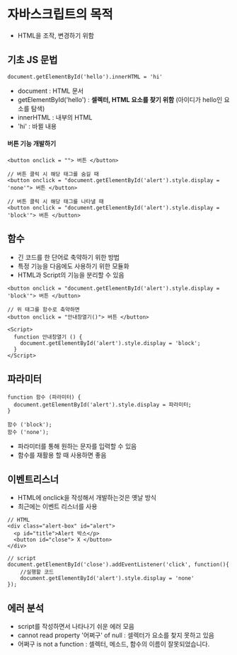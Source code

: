 # 자바스크립트의 목적
- HTML을 조작, 변경하기 위함

## 기초 JS 문법
```
document.getElementById('hello').innerHTML = 'hi'
```
- document : HTML 문서
- getElementById('hello') : __셀렉터, HTML 요소를 찾기 위함__ (아이디가 hello인 요소를 탐색)
- innerHTML : 내부의 HTML
- 'hi' : 바뀔 내용

#### 버튼 기능 개발하기
```
<button onclick = ""> 버튼 </button>

// 버튼 클릭 시 해당 태그를 숨길 때
<button onclick = "document.getElementById('alert').style.display = 'none'"> 버튼 </button>

// 버튼 클릭 시 해당 태그를 나타낼 때
<button onclick = "document.getElementById('alert').style.display = 'block'"> 버튼 </button>
```

## 함수
- 긴 코드를 한 단어로 축약하기 위한 방법
- 특정 기능을 다음에도 사용하기 위한 모듈화 
- HTML과 Script의 기능을 분리할 수 있음

```
<button onclick = "document.getElementById('alert').style.display = 'block'"> 버튼 </button>

// 위 태그를 함수로 축약하면
<button onclick = "안내창열기()"> 버튼 </button>

<Script>
  function 안내창열기 () {
    document.getElementById('alert').style.display = 'block';
  }
</Script>
```
## 파라미터
```
function 함수 (파라미터) {
  document.getElementById('alert').style.display = 파라미터;
}

함수 ('block');
함수 ('none');
```
- 파라미터를 통해 원하는 문자를 입력할 수 있음
- 함수를 재활용 할 때 사용하면 좋음

## 이벤트리스너
- HTML에 onclick을 작성해서 개발하는것은 옛날 방식
- 최근에는 이벤트 리스너를 사용

```
// HTML
<div class="alert-box" id="alert">
  <p id="title">Alert 박스</p>
  <button id="close"> X </button>
</div>

// script
document.getElementById('close').addEventListener('click', function(){
    //실행할 코드 
    document.getElementById('alert').style.display = 'none'
});
```


## 에러 분석
- script를 작성하면서 나타나기 쉬운 에러 모음
- cannot read property '어쩌구' of null : 셀렉터가 요소를 찾지 못하고 있음
- 어쩌구 is not a function : 셀렉터, 메소드, 함수의 이름이 잘못되었습니다. 

























